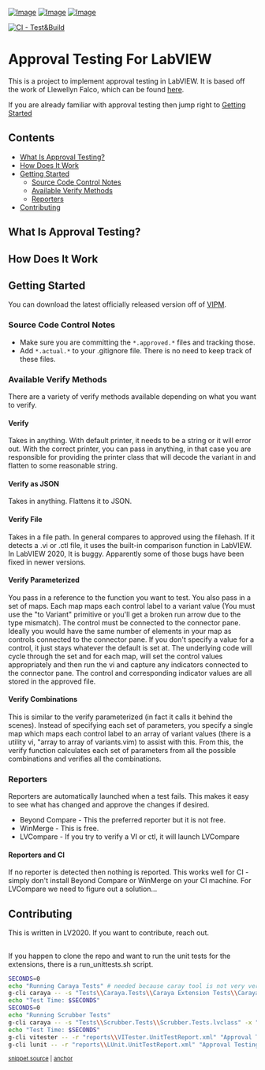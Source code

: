 [![Image](https://gitlab.com/sas-blog/approval-testing/-/badges/release.svg)](https://gitlab.com/sas-blog/approval-testing/-/releases) [![Image](https://www.vipm.io/package/sas_lib_approval_tests/badge.svg?metric=installs)](https://www.vipm.io/package/sas_lib_approval_tests/) [![Image](https://www.vipm.io/package/sas_lib_approval_tests/badge.svg?metric=stars)](https://www.vipm.io/package/sas_lib_approval_tests/)

[![CI - Test&Build](https://github.com/approvals/ApprovalTests.LabVIEW/actions/workflows/build.yml/badge.svg)](https://github.com/approvals/ApprovalTests.LabVIEW/actions/workflows/build.yml)
# Approval Testing For LabVIEW


This is a project to implement approval testing in LabVIEW. It is based off the work of Llewellyn Falco, which can be found [here](https://approvaltests.com/). 

If you are already familiar with approval testing then jump right to [Getting Started](#getting-started)

<!-- toc -->
## Contents

  * [What Is Approval Testing?](#what-is-approval-testing)
  * [How Does It Work](#how-does-it-work)
  * [Getting Started](#getting-started)
    * [Source Code Control Notes](#source-code-control-notes)
    * [Available Verify Methods](#available-verify-methods)
    * [Reporters](#reporters)
  * [Contributing](#contributing)<!-- endToc -->

## What Is Approval Testing?

## How Does It Work

## Getting Started

You can download the latest officially released version off of [VIPM](https://www.vipm.io/package/sas_lib_approval_tests/). 

### Source Code Control Notes

- Make sure you are committing the `*.approved.*` files and tracking those.
- Add `*.actual.*` to your .gitignore file. There is no need to keep track of these files.

### Available Verify Methods

There are a variety of verify methods available depending on what you want to verify.

#### Verify

Takes in anything. With default printer, it needs to be a string or it will error out. With the correct printer, you can pass in anything, in that case you are responsible for providing the printer class that will decode the variant in and flatten to some reasonable string.

#### Verify as JSON

Takes in anything. Flattens it to JSON.

#### Verify File

Takes in a file path. In general compares to approved using the filehash. If it detects a .vi or .ctl file, it uses the built-in comparison function in LabVIEW. In LabVIEW 2020, It is buggy. Apparently some of those bugs have been fixed in newer versions.

#### Verify Parameterized

You pass in a reference to the function you want to test. You also pass in a set of maps. Each map maps each control label to a variant value (You must use the "to Variant" primitive or you'll get a broken run arrow due to the type mismatch). The control must be connected to the connector pane. Ideally you would have the same number of elements in your map as controls connected to the connector pane. If you don't specify a value for a control, it just stays whatever the default is set at. The underlying code will cycle through the set and for each map, will set the control values appropriately and then run the vi and capture any indicators connected to the connector pane. The control and corresponding indicator values are all stored in the approved file.

#### Verify Combinations

This is similar to the verify parameterized (in fact it calls it behind the scenes). Instead of specifying each set of parameters, you specify a single map which maps each control label to an array of variant values (there is a utility vi, "array to array of variants.vim) to assist with this. From this, the verify function calculates each set of parameters from all the possible combinations and verifies all the combinations.

### Reporters

Reporters are automatically launched when a test fails. This makes it easy to see what has changed and approve the changes if desired.

- Beyond Compare - This the preferred reporter but it is not free.
- WinMerge - This is free.
- LVCompare - If you try to verify a VI or ctl, it will launch LVCompare

#### Reporters and CI

If no reporter is detected then nothing is reported. This works well for CI - simply don't install Beyond Compare or WinMerge on your CI machine. For LVCompare we need to figure out a solution...

## Contributing

This is written in LV2020. If you want to contribute, reach out.

##

If you happen to clone the repo and want to run the unit tests for the extensions, there is a run_unittests.sh script.

<!-- snippet: run_tests -->
<a id='snippet-run_tests'></a>
```sh
SECONDS=0
echo "Running Caraya Tests" # needed because caray tool is not very verbose.
g-cli caraya -- -s "Tests\\Caraya.Tests\\Caraya Extension Tests\\Caraya Extension Tests.lvclass" -x "reports\\Caraya.UnitTestReport.xml"
echo "Test Time: $SECONDS"
SECONDS=0
echo "Running Scrubber Tests"
g-cli caraya -- -s "Tests\\Scrubber.Tests\\Scrubber.Tests.lvclass" -x "reports\\Scrubber.UnitTestReport.xml"
echo "Test Time: $SECONDS"
g-cli vitester -- -r "reports\\VITester.UnitTestReport.xml" "Approval Testing.lvproj"
g-cli lunit -- -r "reports\\LUnit.UnitTestReport.xml" "Approval Testing.lvproj"
```
<sup><a href='/_run_unittests.sh#L12-L23' title='Snippet source file'>snippet source</a> | <a href='#snippet-run_tests' title='Start of snippet'>anchor</a></sup>
<!-- endSnippet -->

